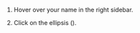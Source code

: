 1. Hover over your name in the right sidebar.

1. Click on the ellipsis (<i class="aloha-icon aloha-icon-ellipsis-v-solid"></i>).

